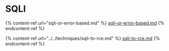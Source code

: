# SQLI

{% content-ref url="sqli-or-error-based.md" %}
[sqli-or-error-based.md](sqli-or-error-based.md)
{% endcontent-ref %}

{% content-ref url="../../techniques/sqli-to-rce.md" %}
[sqli-to-rce.md](../../techniques/sqli-to-rce.md)
{% endcontent-ref %}

